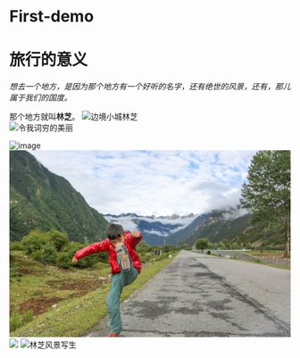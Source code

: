 # First-demo

旅行的意义
==========================
*想去一个地方，是因为那个地方有一个好听的名字，还有绝世的风景，还有，那儿属于我们的国度。*  <br/>

  那个地方就叫**林芝**。
![](https://timgsa.baidu.com/timg?image&quality=80&size=b9999_10000&sec=1492156570088&di=7d1ffedd6d16f434277f73d65f0f5891&imgtype=jpg&src=http%3A%2F%2Fimg3.imgtn.bdimg.com%2Fit%2Fu%3D1932411790%2C1237640318%26fm%3D214%26gp%3D0.jpg "边境小城林芝")<br/>
![](https://timgsa.baidu.com/timg?image&quality=80&size=b9999_10000&sec=1492158115665&di=c89d51487b4a1a950002cf3302c8e77e&imgtype=0&src=http%3A%2F%2Ffile25.mafengwo.net%2FM00%2FA5%2F92%2FwKgB4lNviiKALYe2AB2nT07ZFcA05.jpeg "令我词穷的美丽")

![image](https://timgsa.baidu.com/timg?image&quality=80&size=b9999_10000&sec=1492156965911&di=f32d7e879d5f7c437434e54f45ccd427&imgtype=0&src=http%3A%2F%2Fwww.369lvyouwang.com%2Fupload%2F20160217%2F201602171718563008.jpg)
![](https://github.com/financie/First-demo/blob/master/images/linzhi.jpg "看我一脚！")
![](https://timgsa.baidu.com/timg?image&quality=80&size=b9999_10000&sec=1492157037757&di=7e332173797192dc62deefac54a58d11&imgtype=0&src=http%3A%2F%2Fimage13-c.poco.cn%2Fmypoco%2Fqing%2F20120607%2F13%2F7243384304176373158_750x499_220.jpg)
![](http://s6.sinaimg.cn/mw690/001zCgz5gy6LAR1kqk595&690 "林芝风景写生")
